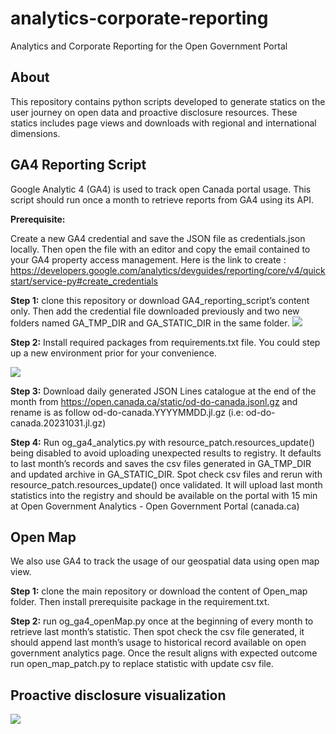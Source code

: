 # **analytics-corporate-reporting**

Analytics and Corporate Reporting for the Open Government Portal

## **About**

This repository contains python scripts developed to generate statics on the user journey on open data and proactive disclosure resources. These statics includes page views and downloads with regional and international dimensions.

## **GA4 Reporting Script**

Google Analytic 4 (GA4) is used to track open Canada portal usage. This script should run once a month to retrieve reports from GA4 using its API. 

**Prerequisite:**

Create a new GA4 credential and save the JSON file as credentials.json locally. Then open the file  with an editor and copy the email contained to your GA4 property access management. Here is the link to create :  https://developers.google.com/analytics/devguides/reporting/core/v4/quickstart/service-py#create_credentials

**Step 1:** clone this repository or download GA4_reporting_script’s content only. Then add the credential file downloaded previously and two new folders named GA_TMP_DIR and GA_STATIC_DIR in the same folder. 
![
  ](https://github.com/open-data/analytics-corporate-reporting/blob/main/GA4_reporting_script.png)

**Step 2:** Install required packages from requirements.txt file. You could step up a new environment prior for your convenience. 

 ![
](https://github.com/open-data/analytics-corporate-reporting/blob/main/ga_venv_requirement.png)

**Step 3:** Download daily generated JSON Lines catalogue at the end of  the month from https://open.canada.ca/static/od-do-canada.jsonl.gz  and rename is as follow od-do-canada.YYYYMMDD.jl.gz (i.e: od-do-canada.20231031.jl.gz)

**Step 4:** Run og_ga4_analytics.py with resource_patch.resources_update() being disabled to avoid uploading unexpected results to registry. It defaults to last month’s records and saves the csv files generated in GA_TMP_DIR and updated archive in GA_STATIC_DIR. Spot check csv files and rerun with resource_patch.resources_update() once validated. It will upload last month statistics into the registry and should be available on the portal with 15 min at Open Government Analytics - Open Government Portal (canada.ca)

## **Open Map**
We also use GA4 to track the usage of our geospatial data using open map view. 

**Step 1:** clone the main repository or download the content of Open_map folder. Then install prerequisite package in the requirement.txt. 

**Step 2:** run og_ga4_openMap.py once at the beginning of every month to retrieve last month’s statistic. Then spot check the csv file generated, it should append last month’s usage to historical record available on open government analytics page. Once the result aligns with expected outcome run open_map_patch.py to replace statistic with update csv file. 

## **Proactive disclosure visualization**

![
](https://github.com/open-data/analytics-corporate-reporting/blob/main/plot.svg=900x700)
